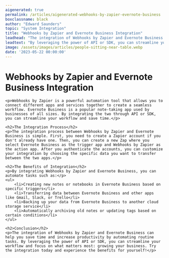 ```yaml
---
aigenerated: true
permalink: /articles/aigenerated-webhooks-by-zapier-evernote-business
boxclassname: black
author: "Edward Saunders"
topic: "System Integration"
title: "Webhooks by Zapier and Evernote Business Integration"
leadhead: "The integration of Webhooks by Zapier and Evernote Business can help you save time and increase productivity by automating routine tasks"
leadtext: "By leveraging the power of API or SDK, you can streamline your workflow and focus on what matters most: growing your business. Try the integration today and experience the benefits for yourself!"
image: /assets/images/articles/people-sitting-near-table.webp
date: '2023-05-22 00:00:00'
---
```

<div class="arttext">
	<h1>Webhooks by Zapier and Evernote Business Integration</h1>
	
	<p>Webhooks by Zapier is a powerful automation tool that allows you to connect different apps and services together to create a seamless workflow. Evernote Business is a popular note-taking app used by businesses of all sizes. By integrating the two through API or SDK, you can streamline your workflow and save time.</p>
	
	<h2>The Integration Process</h2>
	<p>The integration process between Webhooks by Zapier and Evernote Business is simple. First, you need to create a Zapier account if you don't already have one. Then, you can create a new Zap where you select Evernote Business as the trigger app and Webhooks by Zapier as the action app. After you authenticate the accounts, you can customize your integration by choosing the specific data you want to transfer between the two apps.</p>
	
	<h2>The Benefits of Integration</h2>
	<p>By integrating Webhooks by Zapier and Evernote Business, you can automate tasks such as:</p>
	<ul>
		<li>Creating new notes or notebooks in Evernote Business based on specific triggers</li>
		<li>Transferring data between Evernote Business and other apps like Gmail, Slack, or Trello</li>
		<li>Backing up your data from Evernote Business to another cloud storage service</li>
		<li>Automatically archiving old notes or updating tags based on certain conditions</li>
	</ul>
	
	<h2>Conclusion</h2>
	<p>The integration of Webhooks by Zapier and Evernote Business can help you save time and increase productivity by automating routine tasks. By leveraging the power of API or SDK, you can streamline your workflow and focus on what matters most: growing your business. Try the integration today and experience the benefits for yourself!</p>

</div>